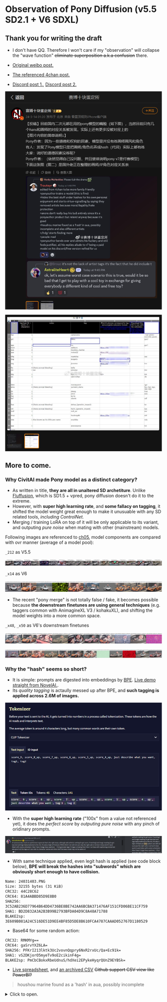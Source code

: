 # Observation of Pony Diffusion (v5.5 SD2.1 + V6 SDXL) #

## Thank you for writing the draft ##

- I don't have QQ. Therefore I won't care if my "observation" will collapse the "wave function" ~~eliminate superposition a.k.a confusion~~ there.

- [Original weibo post.](https://weibo.com/7152334518/O4SGtsI7K)

- [The referenced 4chan post.](https://boards.4chan.org/h/thread/7883612)

- [Discord post 1.](https://discord.com/channels/1077510466470952990/1109884866964754644/1217145257288794163), [Discord post 2.](https://discord.com/channels/930499730843250783/1019446913268973689/1217091897697505310)

![24031401.PNG](./img/24031401.PNG)

![24031402.PNG](./img/24031402.PNG)

## More to come. ##

### Why CivitAI made Pony model as a distinct category? ###

- As written in title, **they are all in unaltered SD archetiture**. Unlike [Fluffusion](https://rentry.co/fluffusion), which is SD1.5 + vpred, pony diffusion doesn't do it to the extreme.
- However, with **super high learning rate**, and **some fallacy on tagging**, it shifted the model weight great enough to make it unusuable with any SD related tools, *including ControlNet.*
- Merging / training LoRA on top of it will be only applicable to its variant, and outputing *pure noise* when mating with other (mainstream) models.

Following images are referenced to [ch05](../ch05/README_XL.MDs), model components are compared with ovr manner (average of a model pool):

`_212` as V5.5

![xyz_grid-0568-2381024291-27648-1182-6-48-20231228234826.jpg](../ch05/img/xyz_grid-0568-2381024291-27648-1182-6-48-20231228234826.jpg)

`_x14` as V6

![xyz_grid-0759-755545524-20160-1438-4.5-48-20240227220718.jpg](../ch05/img/xyz_grid-0759-755545524-20160-1438-4.5-48-20240227220718.jpg)

- The recent "pony merge" is not totally false / fake, it becomes possible because **the downstream finetunes are using general techniques** (e.g. taggers common with AnimagineXL V3 / kohakuXL), and shifting the model weights into a more common space.

`_x48`, `_x50` as V6's downstream finetunes

![xyz_grid-0730-755545524-20160-1446-4.5-48-20240220073619.jpg](../ch05/img/xyz_grid-0730-755545524-20160-1446-4.5-48-20240220073619.jpg)

![xyz_grid-0762-755545524-24192-1438-4.5-48-20240227230419.jpg](../ch05/img/xyz_grid-0762-755545524-24192-1438-4.5-48-20240227230419.jpg)

### Why the "hash" seems so short? ###

- It is simple: prompts are digested into embeddings by [BPE](https://huggingface.co/learn/nlp-course/chapter6/5). [Live demo straight from NovelAI.](https://novelai.net/tokenizer).
- Its *quality tagging* is actaully messed up after BPE, and **such tagging is applied across 2.6M of images.**

![24031403.PNG](./img/24031403.PNG)

- With the **super high learning rate** ("100x" from a value not referenced yet), it does the *perfect score* by *outputing pure noise* with any pinch of oridinary prompts.

![24031404.png](./img/24031404.png)
  
- With same technique applied, even legit hash is applied (see code block below), **BPE will break the hashes into "subwords" which are obviously short enough to have collision.**

```
Name: 24031403.PNG
Size: 32155 bytes (31 KiB)
CRC32: 44C28C62
CRC64: 81A4ABBD85D9E8B0
SHA256: 3C52AB236D77964B64DD4736BE8BE742AA6BCBA371476AF151CFD06BE11CF759
SHA1: BD2D832A3A2B3B99B2793BFDA04D9C8A48A71788
BLAKE2sp: 3E609B081A24C516DE51D9EE4BF85D5DE8B610FCA4787CAAAD052767D1180529
```

- Base64 for some random action:

```
CRC32: RMKMYg==
CRC64: gaSrvYXZ6LA=
SHA256: PFKrI213lktk3Uc2vovnQqpry6NxR2rxUc/Qa+Ec91k=
SHA1: vS2DKjorO5myeTv9oE2cikinF4g=
BLAKE2sp: PmCbCBokxRbeUdnuS/hdXei2EPykeHyqrQUnZ9EYBSk=
```

- [Live spreadsheet](https://lite.framacalc.org/4ttgzvd0rx-a6jf), and [an archived CSV](https://github.com/6DammK9/nai-anime-pure-negative-prompt/blob/main/ch02/1710391046.csv) ~~Github support CSV view like PowerBI?~~

> houshou marine found as a 'hash' in aua, possibly incomplete

<details>
    <summary>Click to open.</summary>

![xyz_grid-0000-3788460102.png](./img/xyz_grid-0000-3788460102.png)

</details>
